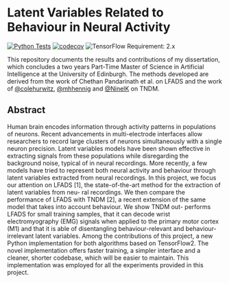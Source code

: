 # Latent Variables Related to Behaviour in Neural Activity

[![Python Tests](https://github.com/alessandrofacchin/msc-project/actions/workflows/python-tests.yml/badge.svg?branch=main)](https://github.com/alessandrofacchin/msc-project/actions/workflows/python-tests.yml) [![codecov](https://codecov.io/gh/alessandrofacchin/msc-project/branch/main/graph/badge.svg?token=nqcEwTGBbE)](https://codecov.io/gh/alessandrofacchin/msc-project) ![TensorFlow Requirement: 2.x](https://img.shields.io/badge/TensorFlow%20Requirement-2.x-brightgreen)

This repository documents the results and contributions of my dissertation, which concludes a two years Part-Time Master of Science in Artificial Intelligence at the University of Edinburgh. The methods developed are derived from the work of Chethan Pandarinath et al. on LFADS and the work of [@colehurwitz]( https://github.com/colehurwitz), [@mhhennig](https://github.com/mhhennig) and [@NinelK](https://github.com/NinelK) on TNDM.

## Abstract

Human brain encodes information through activity patterns in populations of neurons. Recent advancements in multi-electrode interfaces allow researchers to record large clusters of neurons simultaneously with a single neuron precision. Latent variables models have been shown effective in extracting signals from these populations while disregarding the background noise, typical of in neural recordings. More recently, a few models have tried to represent both neural activity and behaviour through latent variables extracted from neural recordings. In this project, we focus our attention on LFADS [1], the state-of-the-art method for the extraction of latent variables from neu- ral recordings. We then compare the performance of LFADS with TNDM [2], a recent extension of the same model that takes into account behaviour. We show TNDM out- performs LFADS for small training samples, that it can decode wrist electromyography (EMG) signals when applied to the primary motor cortex (M1) and that it is able of disentangling behaviour-relevant and behaviour-irrelevant latent variables. Among the contributions of this project, a new Python implementation for both algorithms based on TensorFlow2. The novel implementation offers faster training, a simpler interface and a cleaner, shorter codebase, which will be easier to maintain. This implementation was employed for all the experiments provided in this project.

